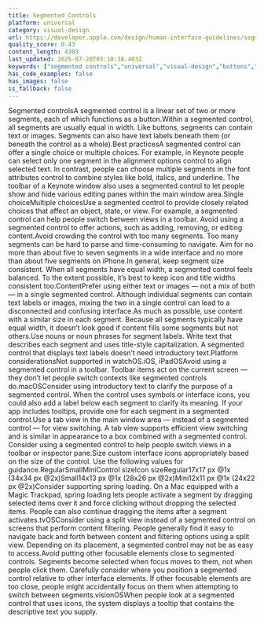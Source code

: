 ```yaml
---
title: Segmented Controls
platform: universal
category: visual-design
url: https://developer.apple.com/design/human-interface-guidelines/segmented-controls
quality_score: 0.43
content_length: 4303
last_updated: 2025-07-20T03:10:38.403Z
keywords: ["segmented controls","universal","visual-design","buttons","images","interface","controls","icons","system"]
has_code_examples: false
has_images: false
is_fallback: false
---
```


Segmented controlsA segmented control is a linear set of two or more segments, each of which functions as a button.Within a segmented control, all segments are usually equal in width. Like buttons, segments can contain text or images. Segments can also have text labels beneath them (or beneath the control as a whole).Best practicesA segmented control can offer a single choice or multiple choices. For example, in Keynote people can select only one segment in the alignment options control to align selected text. In contrast, people can choose multiple segments in the font attributes control to combine styles like bold, italics, and underline. The toolbar of a Keynote window also uses a segmented control to let people show and hide various editing panes within the main window area.Single choiceMultiple choicesUse a segmented control to provide closely related choices that affect an object, state, or view. For example, a segmented control can help people switch between views in a toolbar. Avoid using a segmented control to offer actions, such as adding, removing, or editing content.Avoid crowding the control with too many segments. Too many segments can be hard to parse and time-consuming to navigate. Aim for no more than about five to seven segments in a wide interface and no more than about five segments on iPhone.In general, keep segment size consistent. When all segments have equal width, a segmented control feels balanced. To the extent possible, it’s best to keep icon and title widths consistent too.ContentPrefer using either text or images — not a mix of both — in a single segmented control. Although individual segments can contain text labels or images, mixing the two in a single control can lead to a disconnected and confusing interface.As much as possible, use content with a similar size in each segment. Because all segments typically have equal width, it doesn’t look good if content fills some segments but not others.Use nouns or noun phrases for segment labels. Write text that describes each segment and uses title-style capitalization. A segmented control that displays text labels doesn’t need introductory text.Platform considerationsNot supported in watchOS.iOS, iPadOSAvoid using a segmented control in a toolbar. Toolbar items act on the current screen — they don’t let people switch contexts like segmented controls do.macOSConsider using introductory text to clarify the purpose of a segmented control. When the control uses symbols or interface icons, you could also add a label below each segment to clarify its meaning. If your app includes tooltips, provide one for each segment in a segmented control.Use a tab view in the main window area — instead of a segmented control — for view switching. A tab view supports efficient view switching and is similar in appearance to a box combined with a segmented control. Consider using a segmented control to help people switch views in a toolbar or inspector pane.Size custom interface icons appropriately based on the size of the control. Use the following values for guidance.RegularSmallMiniControl sizeIcon sizeRegular17x17 px @1x (34x34 px @2x)Small14x13 px @1x (28x26 px @2x)Mini12x11 px @1x (24x22 px @2x)Consider supporting spring loading. On a Mac equipped with a Magic Trackpad, spring loading lets people activate a segment by dragging selected items over it and force clicking without dropping the selected items. People can also continue dragging the items after a segment activates.tvOSConsider using a split view instead of a segmented control on screens that perform content filtering. People generally find it easy to navigate back and forth between content and filtering options using a split view. Depending on its placement, a segmented control may not be as easy to access.Avoid putting other focusable elements close to segmented controls. Segments become selected when focus moves to them, not when people click them. Carefully consider where you position a segmented control relative to other interface elements. If other focusable elements are too close, people might accidentally focus on them when attempting to switch between segments.visionOSWhen people look at a segmented control that uses icons, the system displays a tooltip that contains the descriptive text you supply.